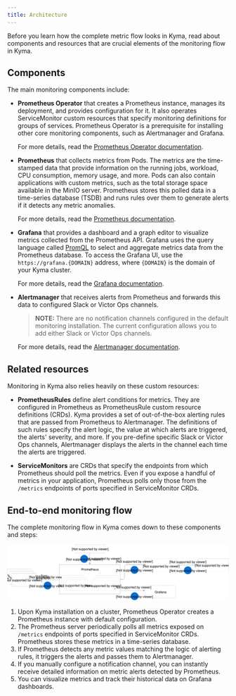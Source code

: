```yaml
---
title: Architecture
---
```


Before you learn how the complete metric flow looks in Kyma, read about components and resources that are crucial elements of the monitoring flow in Kyma.

## Components

The main monitoring components include:

- **Prometheus Operator** that creates a Prometheus instance, manages its deployment, and provides configuration for it. It also operates ServiceMonitor custom resources that specify monitoring definitions for groups of services. Prometheus Operator is a prerequisite for installing other core monitoring components, such as Alertmanager and Grafana.

  For more details, read the [Prometheus Operator documentation](https://github.com/coreos/prometheus-operator).

- **Prometheus** that collects metrics from Pods. The metrics are the time-stamped data that provide information on the running jobs, workload, CPU consumption, memory usage, and more. Pods can also contain applications with custom metrics, such as the total storage space available in the MinIO server. Prometheus stores this polled data in a time-series database (TSDB) and runs rules over them to generate alerts if it detects any metric anomalies.

  For more details, read the [Prometheus documentation](https://prometheus.io/docs/introduction).

- **Grafana** that provides a dashboard and a graph editor to visualize metrics collected from the Prometheus API. Grafana uses the query language called [PromQL](https://prometheus.io/docs/prometheus/latest/querying/basics/) to select and aggregate metrics data from the Prometheus database. To access the Grafana UI, use the `https://grafana.{DOMAIN}` address, where `{DOMAIN}` is the domain of your Kyma cluster.

  For more details, read the [Grafana documentation](https://grafana.com/docs/guides/getting_started/).

- **Alertmanager** that receives alerts from Prometheus and forwards this data to configured Slack or Victor Ops channels.

  > **NOTE:** There are no notification channels configured in the default monitoring installation. The current configuration allows you to add either Slack or Victor Ops channels.

  For more details, read the [Alertmanager documentation](https://prometheus.io/docs/alerting/alertmanager/).

## Related resources

Monitoring in Kyma also relies heavily on these custom resources:

- **PrometheusRules** define alert conditions for metrics. They are configured in Prometheus as PrometheusRule custom resource definitions (CRDs). Kyma provides a set of out-of-the-box alerting rules that are passed from Prometheus to Alertmanager. The definitions of such rules specify the alert logic, the value at which alerts are triggered, the alerts' severity, and more. If you pre-define specific Slack or Victor Ops channels, Alertmanager displays the alerts in the channel each time the alerts are triggered.

- **ServiceMonitors** are CRDs that specify the endpoints from which Prometheus should poll the metrics. Even if you expose a handful of metrics in your application, Prometheus polls only those from the `/metrics` endpoints of ports specified in ServiceMonitor CRDs.

## End-to-end monitoring flow

The complete monitoring flow in Kyma comes down to these components and steps:

![](./assets/monitoring-architecture.svg)

1. Upon Kyma installation on a cluster, Prometheus Operator creates a Prometheus instance with default configuration.
2. The Prometheus server periodically polls all metrics exposed on `/metrics` endpoints of ports specified in ServiceMonitor CRDs. Prometheus stores these metrics in a time-series database.
3. If Prometheus detects any metric values matching the logic of alerting rules, it triggers the alerts and passes them to Alertmanager.
4. If you manually configure a notification channel, you can instantly receive detailed information on metric alerts detected by Prometheus.
5. You can visualize metrics and track their historical data on Grafana dashboards.
